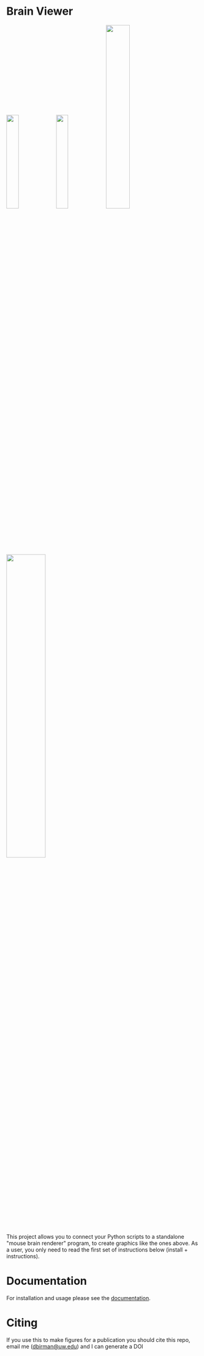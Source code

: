 # Brain Viewer

<p float="left">
 <img src="https://github.com/dbirman/UMRenderer/raw/main/Examples/gallery/flatmap_layout.png" width="25%"> 
 <img src="https://github.com/dbirman/UMRenderer/raw/main/Examples/gallery/data_onesided.png" width="25%"> 
 <img src="https://github.com/dbirman/UMRenderer/raw/main/Examples/gallery/RS_fig1.png " width="35%">
</p>

<p float="center">
 <img src="https://github.com/dbirman/UMRenderer/raw/main/Examples/gallery/brain_rotate_cropped.gif" width="45%"> 
</p>

This project allows you to connect your Python scripts to a standalone "mouse brain renderer" program, to create graphics like the ones above. As a user, you only need to read the first set of instructions below (install + instructions).

# Documentation

For installation and usage please see the [documentation](https://docs.virtualbrainlab.org/build/html/02_brain_viewer.html).

# Citing

If you use this to make figures for a publication you should cite this repo, email me (dbirman@uw.edu) and I can generate a DOI
